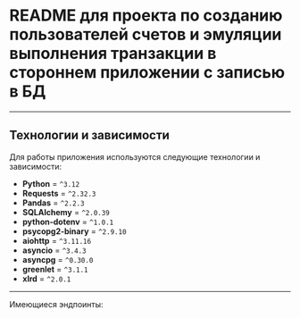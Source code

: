 # README для проекта по созданию пользователей счетов и эмуляции выполнения транзакции в стороннем приложении с записью в БД

---
## Технологии и зависимости

Для работы приложения используются следующие технологии и зависимости:

- **Python** = `^3.12`
- **Requests** = `^2.32.3`
- **Pandas** = `^2.2.3`
- **SQLAlchemy** = `^2.0.39`
- **python-dotenv** = `^1.0.1`
- **psycopg2-binary** = `^2.9.10`
- **aiohttp** = `^3.11.16`
- **asyncio** = `^3.4.3`
- **asyncpg** = `^0.30.0`
- **greenlet** = `^3.1.1`
- **xlrd** = `^2.0.1`

---
Имеющиеся эндпоинты:


